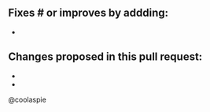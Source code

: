 Fixes # or improves by addding:  
- 
- 

Changes proposed in this pull request:
- 
- 
- 

@coolaspie
